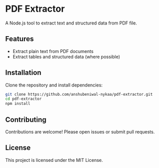 # PDF Extractor

A Node.js tool to extract text and structured data from PDF file.

## Features

- Extract plain text from PDF documents
- Extract tables and structured data (where possible)

## Installation

Clone the repository and install dependencies:

```bash
git clone https://github.com/anshubeniwal-nykaa/pdf-extractor.git
cd pdf-extractor
npm install
```

## Contributing

Contributions are welcome! Please open issues or submit pull requests.

## License

This project is licensed under the MIT License.
